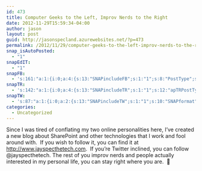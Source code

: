```yaml
---
id: 473
title: Computer Geeks to the Left, Improv Nerds to the Right
date: 2012-11-29T15:59:34-04:00
author: jason
layout: post
guid: http://jasonspecland.azurewebsites.net/?p=473
permalink: /2012/11/29/computer-geeks-to-the-left-improv-nerds-to-the-right/
snap_isAutoPosted:
  - "1"
snapEdIT:
  - "1"
snapFB:
  - 's:161:"a:1:{i:0;a:4:{s:13:"SNAPincludeFB";s:1:"1";s:8:"PostType";s:1:"A";s:10:"AttachPost";s:1:"1";s:10:"SNAPformat";s:41:"New post has been published on %SITENAME%";}}";'
snapTR:
  - 's:142:"a:1:{i:0;a:4:{s:13:"SNAPincludeTR";s:1:"1";s:12:"apTRPostType";s:1:"T";s:11:"SNAPTformat";s:7:"%TITLE%";s:10:"SNAPformat";s:10:"%FULLTEXT%";}}";'
snapTW:
  - 's:87:"a:1:{i:0;a:2:{s:13:"SNAPincludeTW";s:1:"1";s:10:"SNAPformat";s:16:"%TITLE% - %SURL%";}}";'
categories:
  - Uncategorized
---
```

Since I was tired of conflating my two online personalities here, I&#8217;ve created a new blog about SharePoint and other technologies that I work and fool around with.  If you wish to follow it, you can find it at <http://www.jayspecthetech.com>.  If you&#8217;re Twitter inclined, you can follow @jayspecthetech. The rest of you improv nerds and people actually interested in my personal life, you can stay right where you are.  🙂
